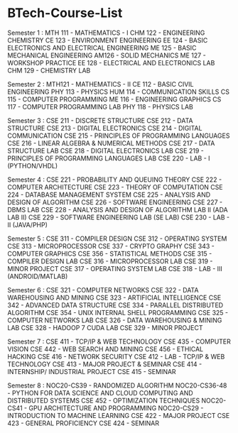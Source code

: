 # BTech-Course-List

Semester 1  : 
MTH 111  - MATHEMATICS - I
CHM 122  - ENGINEERING CHEMISTRY
CE 123   - ENVIRONMENT ENGINEERING
EE 124   - BASIC ELECTRONICS AND ELECTRICAL ENGINEERING
ME 125   - BASIC MECHANICAL ENGINEERING
AM126    - SOLID MECHANICS
ME 127   - WORKSHOP PRACTICE
EE 128   - ELECTRICAL AND ELECTRONICS LAB
CHM 129  - CHEMISTRY LAB

Semester 2  : 
MTH121   - MATHEMATICS - II
CE 112   - BASIC CIVIL ENGINEERING
PHY 113  - PHYSICS
HUM 114  - COMMUNICATION SKILLS
CS 115   - COMPUTER PROGRAMMING
ME 116   - ENGINEERING GRAPHICS
CS 117   - COMPUTER PROGRAMMING LAB
PHY 118  - PHYSICS LAB

Semester 3  : 
CSE 211 - DISCRETE STRUCTURE
CSE 212 - DATA STRUCTURE
CSE 213 - DIGITAL ELECTRONICS
CSE 214 - DIGITAL COMMUNICATION
CSE 215 - PRINCIPLES OF PROGRAMMING LANGUAGES
CSE 216 - LINEAR ALGEBRA & NUMERICAL METHODS
CSE 217 - DATA STRUCTURE LAB
CSE 218 - DIGITAL ELECTRONICS LAB
CSE 219 - PRINCIPLES OF PROGRAMMING LANGUAGES LAB
CSE 220 - LAB - I (PYTHON/VHDL)

Semester 4  : 
CSE 221 - PROBABILITY AND QUEUING THEORY
CSE 222 - COMPUTER ARCHITECTURE
CSE 223 - THEORY OF COMPUTATION
CSE 224 - DATABASE MANAGEMENT SYSTEM
CSE 225 - ANALYSIS AND DESIGN OF ALGORITHM
CSE 226 - SOFTWARE ENGINEERING
CSE 227 - DBMS LAB
CSE 228 - ANALYSIS AND DESIGN OF ALGORITHM LAB II  (ADA LAB II)
CSE 229 - SOFTWARE ENGINEERING LAB (SE LAB)
CSE 230 - LAB - II (JAVA/PHP)

Semester 5  : 
CSE 311 - COMPILER DESIGN
CSE 312 - OPERATING SYSTEM
CSE 313 - MICROPROCESSOR
CSE 337 - CRYPTO GRAPHY
CSE 343 - COMPUTER GRAPHICS
CSE 356 - STATISTICAL METHODS
CSE 315 - COMPILER DESIGN LAB
CSE 316 - MICROPROCESSOR LAB
CSE 319 - MINOR PROJECT
CSE 317 - OPERATING SYSTEM LAB 
CSE 318 - LAB - III (ANDROID/MATLAB)

Semester 6  : 
CSE 321 - COMPUTER NETWORKS
CSE 322 - DATA WAREHOUSING AND MINING
CSE 323 - ARTIFICIAL INTELLIGENCE
CSE 342 -  ADVANCED DATA STRUCTURE
CSE 334 - PARALLEL DISTRIBUTED ALGORITHM
CSE 354 - UNIX INTERNAL SHELL PROGRAMMING
CSE 325 - COMPUTER NETWORKS LAB
CSE 326 - DATA WAREHOUSING & MINING LAB
CSE 328 - HADOOP  7 CUDA LAB
CSE 329 - MINOR PROJECT

Semester 7 : 
CSE 411 - TCP/IP & WEB TECHNOLOGY
CSE 435 - COMPUTER VISION
CSE 442 - WEB SEARCH AND MINING
CSE 456 - ETHICAL HACKING
CSE 416 - NETWORK SECURITY
CSE 412 - LAB - TCP/IP & WEB TECHNOLOGY 
CSE 413 - MAJOR PROJECT & SEMINAR
CSE 414 - INTERNSHIP/ INDUSTRIAL PROJECT
CSE 415 - SEMINAR

Semester 8 : 
NOC20-CS39    - RANDOMIZED ALGORITHM
NOC20-CS36-48 - PYTHON FOR DATA SCIENCE AND CLOUD COMPUTING AND DISTRIBUTED SYSTEMS
CSE 452       - OPTIMIZATION TECHNIQUES
NOC20-CS41    - GPU ARCHITECTURE AND PROGRAMMING
NOC20-CS29    - INTRODUCTION TO MACHINE LEARNING
CSE 422 	    - MAJOR PROJECT 
CSE 423     	- GENERAL PROFICIENCY
CSE 424		    - SEMINAR













